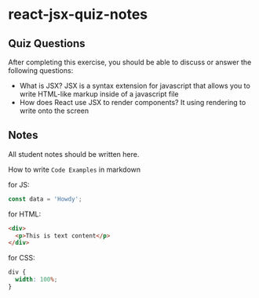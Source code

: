 # react-jsx-quiz-notes

## Quiz Questions

After completing this exercise, you should be able to discuss or answer the following questions:

- What is JSX?
  JSX is a syntax extension for javascript that allows you to write HTML-like markup inside of a javascript file
- How does React use JSX to render components?
  It using rendering to write onto the screen

## Notes

All student notes should be written here.

How to write `Code Examples` in markdown

for JS:

```javascript
const data = 'Howdy';
```

for HTML:

```html
<div>
  <p>This is text content</p>
</div>
```

for CSS:

```css
div {
  width: 100%;
}
```
